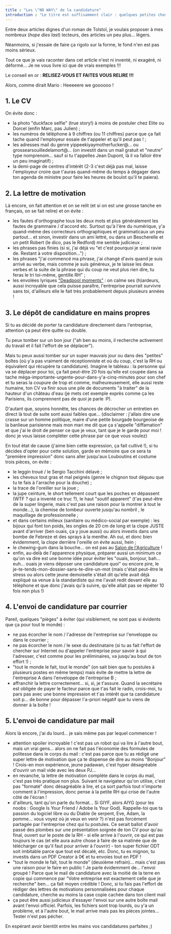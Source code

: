 ```yaml
---
title : "Les \"NO WAY\" de la candidature"
introduction : "Le titre est suffisamment clair : quelques petites choses à éviter quand on postule !"
---
```


Entre deux articles dignes d'un roman de Tolstoï, je voulais proposer à mes nombreux (<i lang="en">hope dies last</i>) lecteurs, des articles un peu plus... légers.

Néanmoins, si j'essaie de faire ça rigolo sur la forme, le fond n'en est pas moins sérieux.

Tout ce que je vais raconter dans cet article n'est ni inventé, ni exagéré, ni déformé... Je ne vous livre ici que de vrais exemples !!!

Le conseil en or : **RELISEZ-VOUS ET FAITES VOUS RELIRE !!!**

Alors, comme dirait Mario : Heeeeere we goooooo !

## 1. Le CV

On évite donc :

- la photo "duckface selfie" (true story!) à moins de postuler chez Elite ou Dorcel (enfin Marc, pas Julien) ;
- les numéros de téléphone à 9 chiffres (ou 11 chiffres) parce que ça fait tache quand l'employeur essaie de t'appeler et qu'il peut pas ! ;
- les adresses mail du genre yippeekiyaymotherfucker@... ou grossearsouilledelamort@... (on investit dans un mail gratuit et "neutre" type nomprenom... sauf si tu t'appelles Jean Dupont, là il va falloir être un peu imaginatif) ;
- la demi-page de centres d'intérêt (2-3 c'est déjà pas mal, laisse l'employeur croire que t'auras quand-même du temps à dégager dans ton agenda de ministre pour faire les heures de boulot qu'il te paiera).


## 2. La lettre de motivation

Là encore, on fait attention et on se relit (et si on est une grosse tanche en français, on se fait relire) et on évite :

- les fautes d'orthographe tous les deux mots et plus généralement les fautes de grammaire / d'accord etc. Surtout qu'à l'ère du numérique, y'a quand-même des correcteurs orthographiques et grammaticaux un peu partout... et sinon, investir dans un ami lettré, ou dans un Bescherelle et un petit Robert (le dico, pas le Redford) me semble judicieux ;
- les phrases pas finies (si si, j'ai déjà vu "et c'est pourquoi je serai ravie de. Restant à votre disposition…") ;
- les phrases "j'ai commencé ma phrase, j'ai changé d'avis quand je suis arrivé au verbe, mais comme je suis généreux, je te laisse les deux verbes et la suite de la phrase qui du coup ne veut plus rien dire, tu feras le tri toi-même, gentille RH" ;
- les envolées lyriques ["Deadpool moments"](https://youtu.be/0Mr8VoqJICY) : on calme ses (h)ardeurs, aussi incroyable que cela puisse paraître, l'entreprise pourrait survivre sans toi, d'ailleurs elle le fait très probablement depuis plusieurs années !

## 3. Le dépôt de candidature en mains propres

Si tu as décidé de porter ta candidature directement dans l'entreprise, attention ça peut être quitte ou double.

Tu peux tomber sur un bon jour ("ah ben au moins, il recherche activement du travail et il fait l'effort de se déplacer").

Mais tu peux aussi tomber sur un super mauvais jour ou dans des "petites" boîtes (où y'a pas vraiment de réceptionniste et où du coup, c'est la RH ou équivalent qui récupère ta candidature). Imagine le tableau : la personne qui va se déplacer pour toi, ça fait peut-être 20 fois qu'elle est coupée dans sa tache méga-importante-urgente-pour-dans-y'a-cinq-minutes pour son chef et tu seras la coupure de trop et comme, malheureusement, elle aussi reste humaine, ton CV va finir sous une pile de documents "à traiter" de la hauteur d'un château d'eau (je mets cet exemple exprès comme ça les Parisiens, ils comprennent pas de quoi je parle :P).

D'autant que, soyons honnête, tes chances de décrocher un entretien en direct là tout de suite sont aussi faibles que... (disclaimer : j'allais dire une crasse sur un homme politique, maire d'une petite bourgade bourgeoise de la banlieue parisienne mais mon mari me dit que ça s'appelle "diffamation" et que j'ai le droit de penser ce que je veux, tant que je le garde pour moi ! donc je vous laisse compléter cette phrase par ce que vous voulez)

En tout état de cause (j'aime bien cette expression, ça fait cultivé !), si tu décides d'opter pour cette solution, garde en mémoire que ce sera ta "première impression" donc sans aller jusqu'aux Louboutins et costume trois pièces, on évite :

- le leggin troué / le Sergio Tacchini délavé ;
- les cheveux tout gras et mal peignés (genre le chignon tout dégueu que tu te fais à l'arrache pour la douche) ;
- la trace de l'oreiller sur la joue ;
- la jupe ceinture, le short tellement court que les poches en dépassent (WTF ? qui a inventé ce truc ?), le haut "soutif apparent" (t'as peut-être de la super lingerie, mais c'est pas une raison pour la montrer à tout le monde...), la chemise de tombeur ouverte jusqu'au nombril , le maquillage de professionnelle ;
- et dans certains milieux (sanitaire ou médico-social par exemple) : les bijoux qui font ton poids, les ongles de 20 cm de long et la clope JUSTE avant d'arriver (ben ouais, ça y joue aussi) ou alors investis dans une bombe de Febreze et des sprays à la menthe. Ah oui, et donc bien évidemment, la clope derrière l'oreille on évite aussi, hein ;
-  le chewing-gum dans la bouche... on est pas au [Salon de l'Agriculture](https://youtu.be/X-JuK9tP2ic) !
- enfin, au-delà de l'apparence physique, préparer aussi un minimum ce qu'on va dire est une bonne idée pour éviter les "ouais, bonjour, bah... euh... ouais je viens déposer une candidature quoi" ou encore pire, le je-te-tends-mon-dossier-sans-te-dire-un-mot (mais c'était peut-être le stress ou alors cette jeune demoiselle s'était dit qu'elle avait déjà expliqué sa venue à la standardiste qui me l'avait redit devant elle au téléphone et que donc j'avais qu'à suivre, qu'elle allait pas se répéter 10 fois non plus !)

## 4. L'envoi de candidature par courrier

Pareil, quelques "pièges" à éviter (qui visiblement, ne sont pas si évidents que ça pour tout le monde) :

- ne pas écorcher le nom / l'adresse de l'entreprise sur l'enveloppe ou dans le courrier ;
- ne pas écorcher le nom / le sexe du destinataire (si tu as fait l'effort de chercher sur Internet ou d'appeler l'entreprise pour savoir à qui l'adresser, c'est comme pour les préliminaires, va jusqu'au bout de ton effort !) ;
- "tout le monde le fait, tout le monde" (on sait bien que tu postules à plusieurs postes en même temps) mais évite de mettre la lettre de l'entreprise A dans l'enveloppe de l'entreprise B ;
- affranchir la lettre correctement... si, si, je t'assure. Quand la secrétaire est obligée de payer le facteur parce que t'as fait le radin, crois-moi, tu pars pas avec une bonne impression et t'as intérêt que ta candidature soit p... de bonne pour dépasser l'a-priori négatif que tu viens de donner à la boîte !


## 5. L'envoi de candidature par mail

Alors là encore, j'ai du lourd... je sais même pas par lequel commencer !

- attention spoiler incroyable ! c'est pas un robot qui va lire à l'autre bout, mais un vrai gens... alors on ne fait pas l'économie des formules de politesse dans le corps du mail : c'est pas parce que tu as rédigé une super lettre de motivation que ça te dispense de dire au moins "Bonjour" ! Crois-en mon expérience, jeune padawan, c'est hyper désagréable d'ouvrir un mail vide avec les deux PJ...
- en revanche, la lettre de motivation complète dans le corps du mail, c'est pas très pratique non plus. Suivant le navigateur qu'on utilise, c'est pas "formaté" donc désagréable à lire, et ça sort parfois tout n'importe comment à l'impression, donc pense à la petite RH qui crise de l'autre côté de l'écran !
- d'ailleurs, tant qu'on parle du format... Si GIYF, alors AIYG (pour les noobs : Google Is Your Friend / Adobe Is Your God). Rappelle-toi que ta passion du logiciel libre ou du Diable (le serpent, Eve, Adam, la pomme... vous voyez où je veux en venir ?) n'est pas forcément partagée par l'entreprise chez qui tu postules. Ce serait ballot d'avoir passé des plombes sur une présentation soignée de ton CV pour qu'au final, ouvert sur le poste de la RH - si elle arrive à l'ouvrir, ce qui est pas toujours le cas (et elle aura autre chose à faire de sa matinée que de télécharger ce qu'il faut pour arriver à l'ouvrir) - ton super fichier ODT soit imbitable parce que tout est décalé, etc. Donc, tu es mignon, tu investis dans un PDF Creator à 0€ et tu envoies tout en PDF !
- "tout le monde le fait, tout le monde" (deuxième refrain)... mais c'est pas une raison pour le faire en public ! Je parle évidemment de... l'envoi groupé ! Parce que le mail de candidature avec la moitié de la terre en copie qui commence par "Votre entreprise est exactement celle que je recherche" ben... ça fait moyen crédible ! Donc, si tu fais pas l'effort de rédiger des lettres de motivations personnalisées pour chaque candidature, cherche au moins la case copie cachée dans ton client mail
- ça peut être aussi judicieux d'essayer l'envoi sur une autre boîte mail avant l'envoi officiel. Parfois, les fichiers sont trop lourds, ou y'a un problème, et à l'autre bout, le mail arrive mais pas les pièces jointes... Tester n'est pas pécher.

En espérant avoir bientôt entre les mains vos candidatures parfaites ;)
